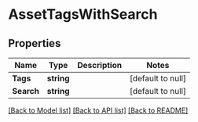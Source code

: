 # AssetTagsWithSearch

## Properties
Name | Type | Description | Notes
------------ | ------------- | ------------- | -------------
**Tags** | **string** |  | [default to null]
**Search** | **string** |  | [default to null]

[[Back to Model list]](../README.md#documentation-for-models) [[Back to API list]](../README.md#documentation-for-api-endpoints) [[Back to README]](../README.md)

